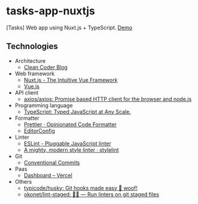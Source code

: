 # tasks-app-nuxtjs

[Tasks] Web app using Nuxt.js + TypeScript.
[Demo](https://tasks-app-nuxtjs.vercel.app/)

## Technologies

- Architecture
  - [Clean Coder Blog](https://blog.cleancoder.com/uncle-bob/2012/08/13/the-clean-architecture.html)
- Web framework
  - [Nuxt.js - The Intuitive Vue Framework](https://nuxtjs.org/)
  - [Vue.js](https://vuejs.org/index.html)
- API client
  - [axios/axios: Promise based HTTP client for the browser and node.js](https://github.com/axios/axios)
- Programming language
  - [TypeScript: Typed JavaScript at Any Scale.](https://www.typescriptlang.org/)
- Formatter
  - [Prettier · Opinionated Code Formatter](https://prettier.io/)
  - [EditorConfig](https://editorconfig.org/)
- Linter
  - [ESLint - Pluggable JavaScript linter](https://eslint.org/)
  - [A mighty, modern style linter · stylelint](https://stylelint.io/)
- Git
  - [Conventional Commits](https://www.conventionalcommits.org/ja/v1.0.0/)
- Paas
  - [Dashboard – Vercel](https://vercel.com/dashboard)
- Others
  - [typicode/husky: Git hooks made easy 🐶 woof!](https://github.com/typicode/husky)
  - [okonet/lint-staged: 🚫💩 — Run linters on git staged files](https://github.com/okonet/lint-staged)
